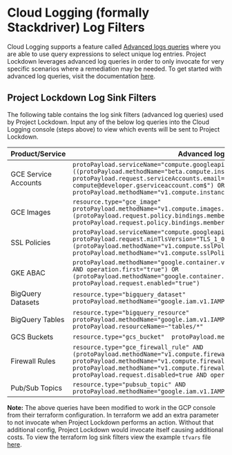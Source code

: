 # Cloud Logging (formally Stackdriver) Log Filters

Cloud Logging supports a feature called [Advanced logs queries](https://cloud.google.com/logging/docs/view/advanced-queries) where you are able to use query expressions to select unique log entries. Project Lockdown leverages advanced log queries in order to only invocate for very specific scenarios where a remediation may be needed. To get started with advanced log queries, visit the documentation [here](https://cloud.google.com/logging/docs/view/advanced-queries#getting-started).

## Project Lockdown Log Sink Filters

The following table contains the log sink filters (advanced log queries) used by Project Lockdown. Input any of the below log queries into the Cloud Logging console (steps above) to view which events will be sent to Project Lockdown. 

| Product/Service | Advanced log query | 
|-----------------|--------------------|
| GCE Service Accounts | `protoPayload.serviceName="compute.googleapis.com" AND ((protoPayload.methodName="beta.compute.instances.insert" AND protoPayload.request.serviceAccounts.email=~"^\\d{1,12}-compute@developer.gserviceaccount.com$") OR protoPayload.methodName="v1.compute.instances.start")`
| GCE Images | `resource.type="gce_image" protoPayload.methodName="v1.compute.images.setIamPolicy" AND (protoPayload.request.policy.bindings.members="allAuthenticatedUsers" OR protoPayload.request.policy.bindings.members="allUsers")`
| SSL Policies | `protoPayload.serviceName="compute.googleapis.com" protoPayload.request.minTlsVersion="TLS_1_0" AND (protoPayload.methodName="v1.compute.sslPolicies.patch" OR protoPayload.methodName="v1.compute.sslPolicies.insert")`
| GKE ABAC | `protoPayload.methodName="google.container.v1beta1.ClusterManager.CreateCluster" AND operation.first="true") OR (protoPayload.methodName="google.container.v1.ClusterManager.SetLegacyAbac" AND protoPayload.request.enabled="true")`
| BigQuery Datasets | `resource.type="bigquery_dataset" protoPayload.methodName="google.iam.v1.IAMPolicy.SetIamPolicy"`
| BigQuery Tables | `resource.type="bigquery_resource" protoPayload.methodName="google.iam.v1.IAMPolicy.SetIamPolicy" protoPayload.resourceName=~"tables/*"`
| GCS Buckets| `resource.type="gcs_bucket"  protoPayload.methodName="storage.setIamPermissions"`
| Firewall Rules | `resource.type="gce_firewall_rule" AND (protoPayload.methodName="v1.compute.firewalls.insert" OR protoPayload.methodName="v1.compute.firewalls.update" OR protoPayload.methodName="v1.compute.firewalls.patch") AND NOT protoPayload.request.disabled=true AND operation.last=true`
| Pub/Sub Topics | `resource.type="pubsub_topic" AND protoPayload.methodName="google.iam.v1.IAMPolicy.SetIamPolicy"`


__Note:__ The above queries have been modified to work in the GCP console from their terraform configuration. In terraform we add an extra parameter to not invocate when Project Lockdown performs an action. Without that additional config, Project Lockdown would invocate itself causing additional costs. To view the terraform log sink filters view the example `tfvars` file [here](../terraform.tfvars).